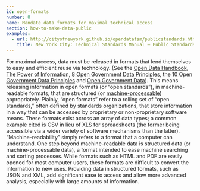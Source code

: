 ```yaml
---
id: open-formats
number: 8
name: Mandate data formats for maximal technical access
section: how-to-make-data-public
examples: 
  - url: http://cityofnewyork.github.io/opendatatsm/publicstandards.html
    title: New York City: Technical Standards Manual — Public Standards
---
```


<p>For maximal access, data must be released in formats that lend themselves to easy and efficient reuse via technology. (See the <a href="http://opendatahandbook.org/en/appendices/file-formats.html">Open Data Handbook</a>, <a href="http://www.opsi.gov.uk/advice/poi/power-of-information-review.pdf">The Power of Information</a>, <a href="http://opengovdata.org/">8 Open Government Data Principles</a>, the <a href="http://sunlightfoundation.com/policy/documents/ten-open-data-principles/">10 Open Government Data Principles</a> and <a href="http://opengovdata.io/">Open Government Data</a>). This means releasing information in open formats (or “open standards”), in machine-readable formats, that are structured (or <a href="http://opengovdata.io/#chapter_14">machine-processable</a>) appropriately. Plainly, “open formats” refer to a rolling set of “open standards,” often defined by standards organizations, that store information in a way that can be accessed by proprietary or non-proprietary software means. These formats exist across an array of data types; a common example cited is CSV in lieu of XLS for spreadsheets (the former being accessible via a wider variety of software mechanisms than the latter). “Machine-readability” simply refers to a format that a computer can understand. One step beyond machine-readable data is structured data (or machine-processable data), a format intended to ease machine searching and sorting processes. While formats such as HTML and PDF are easily opened for most computer users, these formats are difficult to convert the information to new uses. Providing data in structured formats, such as JSON and XML, add significant ease to access and allow more advanced analysis, especially with large amounts of information.</p>